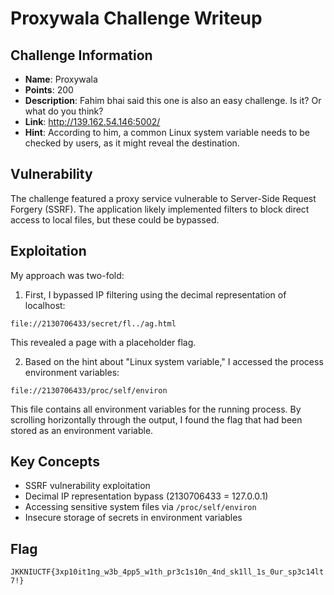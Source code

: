 # Proxywala Challenge Writeup

## Challenge Information
- **Name**: Proxywala
- **Points**: 200
- **Description**: Fahim bhai said this one is also an easy challenge. Is it? Or what do you think?
- **Link**: http://139.162.54.146:5002/
- **Hint**: According to him, a common Linux system variable needs to be checked by users, as it might reveal the destination.

## Vulnerability
The challenge featured a proxy service vulnerable to Server-Side Request Forgery (SSRF). The application likely implemented filters to block direct access to local files, but these could be bypassed.

## Exploitation
My approach was two-fold:

1. First, I bypassed IP filtering using the decimal representation of localhost:
```
file://2130706433/secret/fl../ag.html
```
This revealed a page with a placeholder flag.

2. Based on the hint about "Linux system variable," I accessed the process environment variables:
```
file://2130706433/proc/self/environ
```
This file contains all environment variables for the running process. By scrolling horizontally through the output, I found the flag that had been stored as an environment variable.

## Key Concepts
- SSRF vulnerability exploitation
- Decimal IP representation bypass (2130706433 = 127.0.0.1)
- Accessing sensitive system files via `/proc/self/environ`
- Insecure storage of secrets in environment variables

## Flag
`JKKNIUCTF{3xp10it1ng_w3b_4pp5_w1th_pr3c1s10n_4nd_sk1ll_1s_0ur_sp3c14lt7!}`